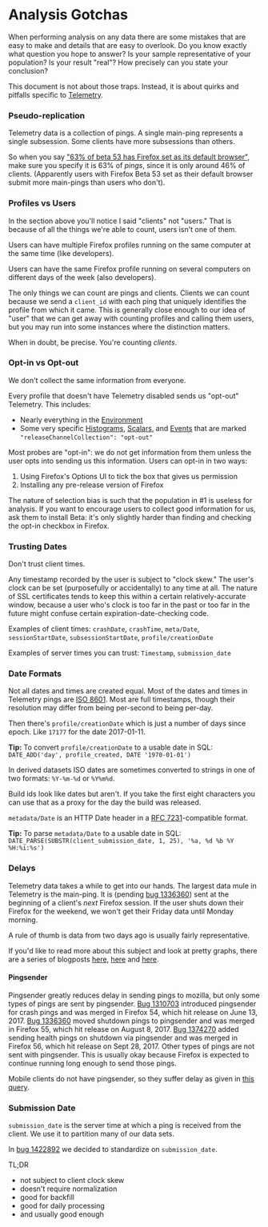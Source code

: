 # Analysis Gotchas

When performing analysis on any data there are some mistakes that are easy to make and details that are easy to overlook. Do you know exactly what question you hope to answer? Is your sample representative of your population? Is your result "real"? How precisely can you state your conclusion?

This document is not about those traps. Instead, it is about quirks and pitfalls specific to [Telemetry](https://firefox-source-docs.mozilla.org/toolkit/components/telemetry/telemetry/index.html).

### Pseudo-replication

Telemetry data is a collection of pings. A single main-ping represents a single subsession. Some clients have more subsessions than others.

So when you say ["63% of beta 53 has Firefox set as its default browser"](https://mzl.la/2q75dbF), make sure you specify it is 63% of _pings_, since it is only around 46% of clients. (Apparently users with Firefox Beta 53 set as their default browser submit more main-pings than users who don't).

### Profiles vs Users

In the section above you'll notice I said "clients" not "users." That is because of all the things we're able to count, users isn't one of them.

Users can have multiple Firefox profiles running on the same computer at the same time (like developers).

Users can have the same Firefox profile running on several computers on different days of the week (also developers).

The only things we can count are pings and clients. Clients we can count because we send a `client_id` with each ping that uniquely identifies the profile from which it came. This is generally close enough to our idea of "user" that we can get away with counting profiles and calling them users, but you may run into some instances where the distinction matters.

When in doubt, be precise. You're counting _clients_.

### Opt-in vs Opt-out

We don't collect the same information from everyone.

Every profile that doesn't have Telemetry disabled sends us "opt-out" Telemetry. This includes:
* Nearly everything in the [Environment](https://firefox-source-docs.mozilla.org/toolkit/components/telemetry/telemetry/data/environment.html)
* Some very specific [Histograms](https://firefox-source-docs.mozilla.org/toolkit/components/telemetry/telemetry/collection/histograms.html), [Scalars](https://firefox-source-docs.mozilla.org/toolkit/components/telemetry/telemetry/collection/scalars.html), and [Events](https://firefox-source-docs.mozilla.org/toolkit/components/telemetry/telemetry/collection/events.html) that are marked `"releaseChannelCollection": "opt-out"`

Most probes are "opt-in": we do not get information from them unless the user opts into sending us this information. Users can opt-in in two ways:
1. Using Firefox's Options UI to tick the box that gives us permission
2. Installing any pre-release version of Firefox

The nature of selection bias is such that the population in #1 is useless for analysis. If you want to encourage users to collect good information for us, ask them to install Beta: it's only slightly harder than finding and checking the opt-in checkbox in Firefox.

### Trusting Dates

Don't trust client times.

Any timestamp recorded by the user is subject to "clock skew." The user's clock can be set (purposefully or accidentally) to any time at all. The nature of SSL certificates tends to keep this within a certain relatively-accurate window, because a user who's clock is too far in the past or too far in the future might confuse certain expiration-date-checking code.

Examples of client times: `crashDate`, `crashTime`, `meta/Date`, `sessionStartDate`, `subsessionStartDate`, `profile/creationDate`

Examples of server times you can trust: `Timestamp`, `submission_date`

### Date Formats

Not all dates and times are created equal. Most of the dates and times in Telemetry pings are [ISO 8601](https://en.wikipedia.org/wiki/ISO_8601). Most are full timestamps, though their resolution may differ from being per-second to being per-day.

Then there's `profile/creationDate` which is just a number of days since epoch. Like `17177` for the date 2017-01-11.

**Tip:** To convert `profile/creationDate` to a usable date in SQL: `DATE_ADD('day', profile_created, DATE '1970-01-01')`

In derived datasets ISO dates are sometimes converted to strings in one of two formats: `%Y-%m-%d` or `%Y%m%d`.

Build ids look like dates but aren't. If you take the first eight characters you can use that as a proxy for the day the build was released.

`metadata/Date` is an HTTP Date header in a [RFC 7231](http://tools.ietf.org/html/rfc7231#section-7.1.1.1)-compatible format.

**Tip:** To parse `metadata/Date` to a usable date in SQL: `DATE_PARSE(SUBSTR(client_submission_date, 1, 25), '%a, %d %b %Y %H:%i:%s')`

### Delays

Telemetry data takes a while to get into our hands. The largest data mule in Telemetry is the main-ping. It is (pending [bug 1336360](https://bugzilla.mozilla.org/show_bug.cgi?id=1336360)) sent at the beginning of a client's _next_ Firefox session. If the user shuts down their Firefox for the weekend, we won't get their Friday data until Monday morning.

A rule of thumb is data from two days ago is usually fairly representative.

If you'd like to read more about this subject and look at pretty graphs, there are a series of blogposts [here](https://chuttenblog.wordpress.com/2017/02/09/data-science-is-hard-client-delays-for-crash-pings/), [here](https://chuttenblog.wordpress.com/2017/07/12/latency-improvements-or-yet-another-satisfying-graph/) and [here](https://chuttenblog.wordpress.com/2017/09/12/two-days-or-how-long-until-the-data-is-in/).

#### Pingsender

Pingsender greatly reduces delay in sending pings to mozilla, but only some types of pings are sent by pingsender. [Bug 1310703](https://bugzilla.mozilla.org/show_bug.cgi?id=1310703) introduced pingsender for crash pings and was merged in Firefox 54, which hit release on June 13, 2017. [Bug 1336360](https://bugzilla.mozilla.org/show_bug.cgi?id=1336360) moved shutdown pings to pingsender and was merged in Firefox 55, which hit release on August 8, 2017. [Bug 1374270](https://bugzilla.mozilla.org/show_bug.cgi?id=1374270) added sending health pings on shutdown via pingsender and was merged in Firefox 56, which hit release on Sept 28, 2017. Other types of pings are not sent with pingsender. This is usually okay because Firefox is expected to continue running long enough to send those pings.

Mobile clients do not have pingsender, so they suffer delay as given in [this query](https://sql.telemetry.mozilla.org/queries/49867#134105).

### Submission Date

`submission_date` is the server time at which a ping is received from the client. We use it to
partition many of our data sets.

In [bug 1422892](https://bugzilla.mozilla.org/show_bug.cgi?id=1422892) we decided to standardize
on `submission_date`.

TL;DR

* not subject to client clock skew
* doesn't require normalization
* good for backfill
* good for daily processing
* and usually good enough
